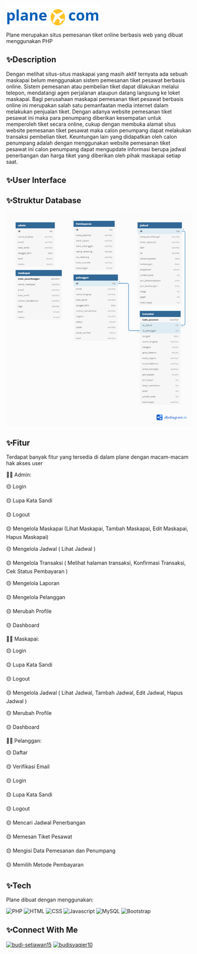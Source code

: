 ![Logo](assets/images/logo/logo.png)

Plane merupakan situs pemesanan tiket online berbasis web yang dibuat menggunakan PHP

## ✨Description
Dengan melihat situs-situs maskapai yang masih aktif ternyata ada sebuah maskapai belum menggunakan sistem pemesanan tiket pesawat berbasis online. Sistem pemesanan atau pembelian tiket dapat dilakukan melalui telepon, mendatangi agen perjalanan ataupun datang langsung ke loket maskapai. Bagi perusahaan maskapai pemesanan tiket pesawat berbasis online ini merupakan salah satu pemanfaatan media internet dalam melakukan penjualan tiket. Dengan adanya website pemesanan tiket pesawat ini maka para penumpang diberikan kesempatan untuk memperoleh tiket secara online, cukup dengan membuka alamat situs website pemesanan tiket pesawat maka calon penumpang dapat melakukan transaksi pembelian tiket.
Keuntungan lain yang didapatkan oleh calon penumpang adalah dengan menggunakan website pemesanan tiket pesawat ini calon penumpang dapat mengupdate informasi berupa jadwal penerbangan dan harga tiket yang diberikan oleh pihak maskapai setiap saat.

## ✨User Interface

## ✨Struktur Database
![Struktur Database](assets/images/struktur-database.png)


## ✨Fitur

Terdapat banyak fitur yang tersedia di dalam plane dengan macam-macam hak akses user

👨‍🎓 Admin: 

🟡 Login

🟡 Lupa Kata Sandi

🟡 Logout

🟡 Mengelola Maskapai (Lihat Maskapai, Tambah Maskapai, Edit Maskapai, Hapus Maskapai)

🟡 Mengelola Jadwal ( Lihat Jadwal ) 

🟡 Mengelola Transaksi ( Melihat halaman transaksi, Konfirmasi Transaksi, Cek Status Pembayaran ) 

🟡 Mengelola Laporan

🟡 Mengelola Pelanggan

🟡 Merubah Profile

🟡 Dashboard


👨‍🎓 Maskapai:

🟡 Login

🟡 Lupa Kata Sandi

🟡 Logout

🟡 Mengelola Jadwal ( Lihat Jadwal, Tambah Jadwal, Edit Jadwal, Hapus Jadwal ) 

🟡 Merubah Profile

🟡 Dashboard


👨‍🎓 Pelanggan:

🟡 Daftar

🟡 Verifikasi Email

🟡 Login

🟡 Lupa Kata Sandi

🟡 Logout

🟡 Mencari Jadwal Penerbangan

🟡 Memesan Tiket Pesawat

🟡 Mengisi Data Pemesanan dan Penumpang

🟡 Memilih Metode Pembayaran


## ✨Tech
Plane dibuat dengan menggunakan: 

![PHP](https://img.shields.io/badge/-PHP-yellow)
![HTML](https://img.shields.io/badge/-HTML-yellow)
![CSS](https://img.shields.io/badge/-CSS-yellow)
![Javascript](https://img.shields.io/badge/-JAVASCRIPT-yellow)
![MySQL](https://img.shields.io/badge/-MYSQL-yellow)
![Bootstrap](https://img.shields.io/badge/-BOOTSTRAP-yellow)

## ✨Connect With Me

<p align="left">
<a href="https://linkedin.com/in/budi-setiawan15" target="blank"><img align="center" src="https://raw.githubusercontent.com/rahuldkjain/github-profile-readme-generator/master/src/images/icons/Social/linked-in-alt.svg" alt="budi-setiawan15" height="30" width="40" /></a>
<a href="https://instagram.com/budisyaqier10" target="blank"><img align="center" src="https://raw.githubusercontent.com/rahuldkjain/github-profile-readme-generator/master/src/images/icons/Social/instagram.svg" alt="budisyaqier10" height="30" width="40" /></a>
</p>
